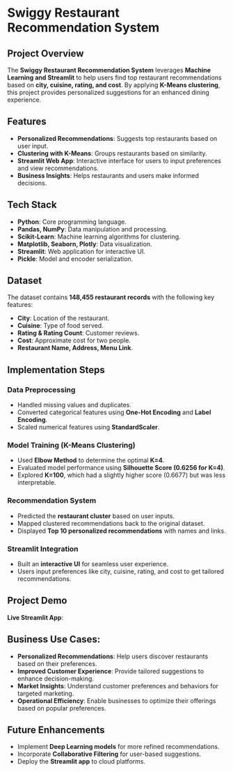 
# Swiggy Restaurant Recommendation System

## Project Overview
The **Swiggy Restaurant Recommendation System** leverages **Machine Learning and Streamlit** to help users find top restaurant recommendations based on **city, cuisine, rating, and cost**. By applying **K-Means clustering**, this project provides personalized suggestions for an enhanced dining experience.

## Features
- **Personalized Recommendations**: Suggests top restaurants based on user input.
- **Clustering with K-Means**: Groups restaurants based on similarity.
- **Streamlit Web App**: Interactive interface for users to input preferences and view recommendations.
- **Business Insights**: Helps restaurants and users make informed decisions.

## Tech Stack
- **Python**: Core programming language.
- **Pandas, NumPy**: Data manipulation and processing.
- **Scikit-Learn**: Machine learning algorithms for clustering.
- **Matplotlib, Seaborn, Plotly**: Data visualization.
- **Streamlit**: Web application for interactive UI.
- **Pickle**: Model and encoder serialization.

## Dataset
The dataset contains **148,455 restaurant records** with the following key features:
- **City**: Location of the restaurant.
- **Cuisine**: Type of food served.
- **Rating & Rating Count**: Customer reviews.
- **Cost**: Approximate cost for two people.
- **Restaurant Name, Address, Menu Link**.

## Implementation Steps
### Data Preprocessing
- Handled missing values and duplicates.
- Converted categorical features using **One-Hot Encoding** and **Label Encoding**.
- Scaled numerical features using **StandardScaler**.

### Model Training (K-Means Clustering)
- Used **Elbow Method** to determine the optimal **K=4**.
- Evaluated model performance using **Silhouette Score (0.6256 for K=4)**.
- Explored **K=100**, which had a slightly higher score (0.6677) but was less interpretable.

### Recommendation System
- Predicted the **restaurant cluster** based on user inputs.
- Mapped clustered recommendations back to the original dataset.
- Displayed **Top 10 personalized recommendations** with names and links.

### Streamlit Integration
- Built an **interactive UI** for seamless user experience.
- Users input preferences like city, cuisine, rating, and cost to get tailored recommendations.

## Project Demo
**Live Streamlit App**: 


## Business Use Cases:
- **Personalized Recommendations**: Help users discover restaurants based on their preferences.
- **Improved Customer Experience**: Provide tailored suggestions to enhance decision-making.
- **Market Insights**: Understand customer preferences and behaviors for targeted marketing.
- **Operational Efficiency**: Enable businesses to optimize their offerings based on popular preferences.


##  Future Enhancements
- Implement **Deep Learning models** for more refined recommendations.
- Incorporate **Collaborative Filtering** for user-based suggestions.
- Deploy the **Streamlit app** to cloud platforms.


